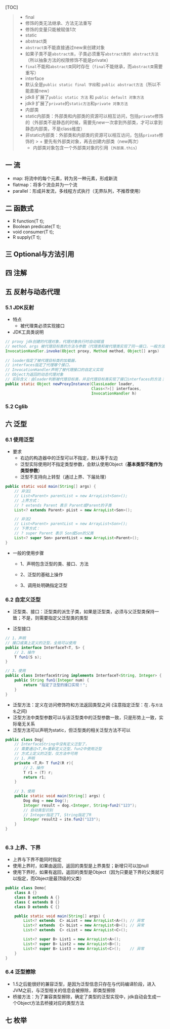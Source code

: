 [TOC]

>
>
>+ final
   >  + 修饰的类无法继承、方法无法重写
>  + 修饰的变量只能被赋值1次
>+ static
>+ abstract类
   >  + `abstract类`不能直接通过new来创建对象
>  + 如果子类不是`abstract类`，子类必须重写`abstract类的 abstract方法`（所以抽象方法的权限修饰不能是private）
>  + `final`不能和`abstract类`同时存在（`final`不能继承，而`abstract类`需要重写）
>+ interface
   >  + 默认全是`public static final 字段`和 `public abstract方法`（所以不能直接new）
>  + jdk8 扩展了`public static 方法` 和 `public default 对象方法`
>  + jdk9 扩展了`private`的`static方法`和`private 对象方法`
>+ 内部类
   >  + static内部类：外部类和内部类的资源可以相互访问，包括`private`修饰的（外部类不是静态的时候，需要先new一次拿到外部类，才可以拿到静态内部类，不是class维度）
>  + 非static内部类：外部类和内部类的资源可以相互访问，包括`private`修饰的
     >    + 要先有外部类对象，再去创建内部类（new两次）
>    + 内部类对象包含一个外部类对象的引用（`外部类.this`）

## 一 流

+ map: 将流中的每个元素，转为另一种元素，形成新流
+ flatmap：将多个流合并为一个流
+ parallel：形成并发流，多线程方式执行（无界队列，不推荐使用）

## 二 函数式

+ R function(T t);
+ Boolean predicate(T t);
+ void consumer(T t);
+ R supply(T t);

## 三  Optional与方法引用

## 四 注解

## 五 反射与动态代理

### 5.1 JDK反射

+ 特点
    + 被代理类必须实现接口
+ JDK工具类说明

```java
// proxy jdk创建的代理对象，代理对象执行时自动赋值
// method、args 被代理目标类的方法与参数（代理类和被代理类实现了同一接口，一般方法名相同）
InvocationHandler.invoke(Object proxy, Method method, Object[] args)
    
// loader指定了被代理目标类的加载器，
// interfaces指定了代理哪个接口，
// InvocationHandler声明了被代理接口的自定义实现
// Object为返回的动态代理对象
// 实际含义：由loader判断被代理目标类，并且代理目标类实现了接口interfaces的方法；而在InvocationHandler中重载了interfaces的方法，添加增强了操作；最后等待创建的代理对象Object的执行(执行时指定了InvocationHandler.invoke中的proxy、方法和参数)
public static Object newProxyInstance(ClassLoader loader,
                                      Class<?>[] interfaces,
                                      InvocationHandler h)
```



### 5.2 Cglib

## 六 泛型

### 6.1 使用泛型

+ 要求
    + 右边的构造器中的泛型可以不指定，默认等于左边
    + 泛型实际使用时不指定类型参数，会默认使用Object（**基本类型不能作为类型参数**）
    + 泛型不支持向上转型（通过上界、下届处理）

```java
public static void main(String[] args) {
    // 非法1
    // List<Parent> parentList = new ArrayList<Son>();
    // 上界方式：
    // ? extends Parent 表示 Parent或Parent的子类
    List<? extends Parent> pList = new ArrayList<Son>();

    // 非法2
    // List<Parent> parentList = new ArrayList<Son>();
    // 下界方式：
    // ? super Parent 表示 Son或Son的父类
    List<? super Son> parentList = new ArrayList<Parent>();
}
```

+ 一般的使用步骤

    + 1、声明包含泛型的类、接口、方法

    + 2、泛型的基础上操作
    + 3、调用处明确指定泛型

### 6.2 自定义泛型

+ 泛型类、接口：泛型类的派生子类，如果是泛型类，必须与父泛型类保持一致；不是，则需要指定父泛型类的类型

+ 泛型接口

```java
// 1、声明
// 接口或类上定义的泛型，全局可以使用
public interface InterfaceT<T, S> {
    // 2、操作
    T fun1(S s);
}

// 3、使用
public class InterfaceString implements InterfaceT<String, Integer> {
    public String fun1(Integer num) {
        return "指定了泛型的接口实现！";
    }
}
```

+ 泛型方法：定义在访问修饰符和方法返回类型之间 (注意指定泛型：在`.`与`方法名`之间)
+ 泛型方法中类型参数可以与该泛型类中的泛型参数一致，只是形势上一致，实际毫无关系
+ 泛型方法可以声明为static，但泛型类的相关泛型方法不可以

```java
public class Dog{
	// InterfaceString中没有定义泛型了，
    // 需要通过<T,R>重新定义泛型，fun2中使用泛型 
    // 方式上定义的泛型，仅方法中可用
    // 1、声明
    private <T,R> T fun2(R r){
        // 2、操作
        T r1 = (T) r;
        return r1;
    }
    
    // 3、使用
    public static void main(String[] args) {
        Dog dog = new Dog();
        Integer result = dog.<Integer, String>fun2("123");
        // 自动类型识别
        // Integer指定了T, String指定了R
        Integer result2 = ite.fun2("123");
    }
}
   
```

### 6.3 上界、下界

+ 上界与下界不能同时指定
+ 使用上界时，如果由返回，返回的类型是上界类型；新增只可以加null
+ 使用下界时，如果有返回，返回的类型是Object（因为只要是下界的父类就可以指定，而Object是最顶级的父类）

```java
public class Demo{
    class A {}
    class B extends A {}
    class C extends B {}
    class D extends C {}

    public static void main(String[] args) {
        List<? extends  C> aList = new ArrayList<A>(); // 异常
        List<? extends  C> bList = new ArrayList<B>(); // 异常
        List<? extends  C> cList = new ArrayList<C>();

        List<? super B> List1 = new ArrayList<A>();
        List<? super B> List2 = new ArrayList<B>();
        List<? super B> List3 = new ArrayList<C>();    // 异常
    }
}
```



### 6.4 泛型擦除

+ 1.5之后能很好的兼容泛型，是因为泛型信息只存在与代码编译阶段，进入JVM之前，与泛型相关的信息会被擦除，即类型擦除
+ 桥接方法：为了兼容类型擦除，确定了类型的泛型实现中，jdk自动会生成一个Object方法去桥接对应的类型方法

## 七 枚举